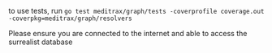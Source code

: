 to use tests, run `go test meditrax/graph/tests -coverprofile coverage.out -coverpkg=meditrax/graph/resolvers`

Please ensure you are connected to the internet and able to access the surrealist database